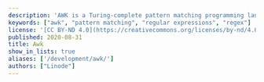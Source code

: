 ```yaml
---
description: 'AWK is a Turing-complete pattern matching programming language greate for data reporting, analysis, extraction and supports a number of array types, functions, and more.'
keywords: ["awk", "pattern matching", "regular expressions", "regex"]
license: '[CC BY-ND 4.0](https://creativecommons.org/licenses/by-nd/4.0)'
published: 2020-08-31
title: Awk
show_in_lists: true
aliases: ['/development/awk/']
authors: ["Linode"]
---
```



